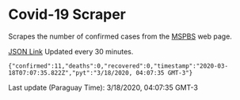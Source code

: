 # Covid-19 Scraper

Scrapes the number of confirmed cases from the [MSPBS](https://www.mspbs.gov.py/covid-19.php) web page.

[JSON Link](https://jmayalag.github.io/covid19-scrape/cases.json)
Updated every 30 minutes.
```
{"confirmed":11,"deaths":0,"recovered":0,"timestamp":"2020-03-18T07:07:35.822Z","pyt":"3/18/2020, 04:07:35 GMT-3"}
```
Last update (Paraguay Time): 3/18/2020, 04:07:35 GMT-3